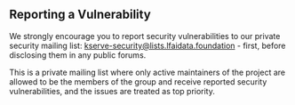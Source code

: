 ## Reporting a Vulnerability

We strongly encourage you to report security vulnerabilities to
our private security mailing list: kserve-security@lists.lfaidata.foundation - first, before
disclosing them in any public forums.

This is a private mailing list where only active maintainers of the project are allowed to be the members of the group and receive reported
security vulnerabilities, and the issues are treated as top priority.
